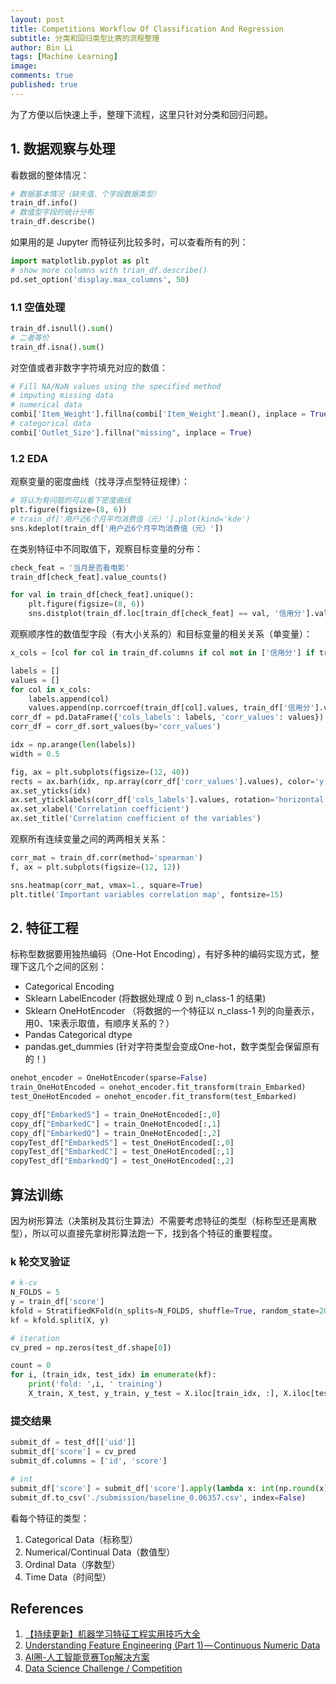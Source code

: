 ```yaml
---
layout: post
title: Competitions Workflow Of Classification And Regression
subtitle: 分类和回归类型比赛的流程整理
author: Bin Li
tags: [Machine Learning]
image: 
comments: true
published: true
---
```


为了方便以后快速上手，整理下流程，这里只针对分类和回归问题。

## 1. 数据观察与处理
看数据的整体情况：
```python
# 数据基本情况（缺失值、个字段数据类型）
train_df.info()
# 数值型字段的统计分布
train_df.describe()
```

如果用的是 Jupyter 而特征列比较多时，可以查看所有的列：
```python
import matplotlib.pyplot as plt
# show more columns with trian_df.describe()
pd.set_option('display.max_columns', 50)
```

### 1.1 空值处理
```python
train_df.isnull().sum()
# 二者等价
train_df.isna().sum()
```

对空值或者非数字字符填充对应的数值：

```python
# Fill NA/NaN values using the specified method
# imputing missing data
# numerical data
combi['Item_Weight'].fillna(combi['Item_Weight'].mean(), inplace = True)
# categorical data
combi['Outlet_Size'].fillna("missing", inplace = True)
```



### 1.2 EDA
观察变量的密度曲线（找寻浮点型特征规律）：
```python
# 将认为有问题的可以看下密度曲线
plt.figure(figsize=(8, 6))
# train_df['用户近6个月平均消费值（元）'].plot(kind='kde')
sns.kdeplot(train_df['用户近6个月平均消费值（元）'])
```

在类别特征中不同取值下，观察目标变量的分布：
```python
check_feat = '当月是否看电影'
train_df[check_feat].value_counts()

for val in train_df[check_feat].unique():
    plt.figure(figsize=(8, 6))
    sns.distplot(train_df.loc[train_df[check_feat] == val, '信用分'].values, bins=50, kde=False)
```

观察顺序性的数值型字段（有大小关系的）和目标变量的相关关系（单变量）：

```python
x_cols = [col for col in train_df.columns if col not in ['信用分'] if train_df[col].dtype != 'object']

labels = []
values = []
for col in x_cols:
    labels.append(col)
    values.append(np.corrcoef(train_df[col].values, train_df['信用分'].values)[0, 1])
corr_df = pd.DataFrame({'cols_labels': labels, 'corr_values': values})
corr_df = corr_df.sort_values(by='corr_values')

idx = np.arange(len(labels))
width = 0.5

fig, ax = plt.subplots(figsize=(12, 40))
rects = ax.barh(idx, np.array(corr_df['corr_values'].values), color='y')
ax.set_yticks(idx)
ax.set_yticklabels(corr_df['cols_labels'].values, rotation='horizontal')
ax.set_xlabel('Correlation coefficient')
ax.set_title('Correlation coefficient of the variables')
```

观察所有连续变量之间的两两相关关系：

```python
corr_mat = train_df.corr(method='spearman')
f, ax = plt.subplots(figsize=(12, 12))

sns.heatmap(corr_mat, vmax=1., square=True)
plt.title('Important variables correlation map', fontsize=15)
```

## 2. 特征工程
标称型数据要用独热编码（One-Hot Encoding），有好多种的编码实现方式，整理下这几个之间的区别：
* Categorical Encoding
* Sklearn LabelEncoder (将数据处理成 0 到 n_class-1 的结果)
* Sklearn OneHotEncoder （将数据的一个特征以 n_class-1 列的向量表示，用0、1来表示取值，有顺序关系的？）
* Pandas Categorical dtype
* pandas.get_dummies (针对字符类型会变成One-hot，数字类型会保留原有的！)

```python
onehot_encoder = OneHotEncoder(sparse=False)
train_OneHotEncoded = onehot_encoder.fit_transform(train_Embarked)
test_OneHotEncoded = onehot_encoder.fit_transform(test_Embarked)

copy_df["EmbarkedS"] = train_OneHotEncoded[:,0]
copy_df["EmbarkedC"] = train_OneHotEncoded[:,1]
copy_df["EmbarkedQ"] = train_OneHotEncoded[:,2]
copyTest_df["EmbarkedS"] = test_OneHotEncoded[:,0]
copyTest_df["EmbarkedC"] = test_OneHotEncoded[:,1]
copyTest_df["EmbarkedQ"] = test_OneHotEncoded[:,2]
```

## 算法训练
因为树形算法（决策树及其衍生算法）不需要考虑特征的类型（标称型还是离散型），所以可以直接先拿树形算法跑一下，找到各个特征的重要程度。

### k 轮交叉验证
```python
# k-cv
N_FOLDS = 5
y = train_df['score']
kfold = StratifiedKFold(n_splits=N_FOLDS, shuffle=True, random_state=2019)
kf = kfold.split(X, y)

# iteration
cv_pred = np.zeros(test_df.shape[0])

count = 0
for i, (train_idx, test_idx) in enumerate(kf):
    print('fold: ',i, ' training')
    X_train, X_test, y_train, y_test = X.iloc[train_idx, :], X.iloc[test_idx, :], y.iloc[train_idx], y.iloc[test_idx]
```

### 提交结果
```python
submit_df = test_df[['uid']]
submit_df['score'] = cv_pred
submit_df.columns = ['id', 'score']

# int
submit_df['score'] = submit_df['score'].apply(lambda x: int(np.round(x)))
submit_df.to_csv('./submission/baseline_0.06357.csv', index=False)
```

看每个特征的类型：
1. Categorical Data（标称型）
2. Numerical/Continual Data（数值型）
3. Ordinal Data（序数型）
4. Time Data（时间型）

## References
1. [【持续更新】机器学习特征工程实用技巧大全](https://zhuanlan.zhihu.com/p/26444240)
2. [Understanding Feature Engineering (Part 1) — Continuous Numeric Data](https://towardsdatascience.com/understanding-feature-engineering-part-1-continuous-numeric-data-da4e47099a7b)
3. [AI圈-人工智能竞赛Top解决方案](https://github.com/AI-Sphere/Awesome-AI-Competitions)
4. [Data Science Challenge / Competition](https://iphysresearch.github.io/DataSciComp/?sub=PF%2CAC%2CDM%2CCV%2CNLP%2CRL%2CSP%2CIT)